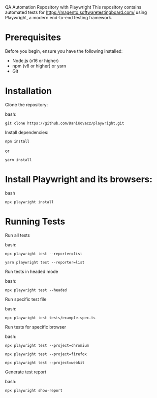 QA Automation Repository with Playwright
This repository contains automated tests for https://magento.softwaretestingboard.com/ using Playwright, a modern end-to-end testing framework.

# Prerequisites
Before you begin, ensure you have the following installed:

- Node.js (v16 or higher)
- npm (v8 or higher) or yarn
- Git

# Installation
Clone the repository:

bash:
```
git clone https://github.com/DaniKovacz/playwright.git
```

Install dependencies:
``` bash
npm install

```
or
```
yarn install
```
# Install Playwright and its browsers:

bash
```
npx playwright install
```

# Running Tests
Run all tests

bash:
```
npx playwright test --reporter=list
```
```
yarn playwright test --reporter=list
```

Run tests in headed mode

bash: 
```
npx playwright test --headed
```

Run specific test file

bash:
```
npx playwright test tests/example.spec.ts
```

Run tests for specific browser

bash: 
```
npx playwright test --project=chromium 
```
```
npx playwright test --project=firefox
```
```
npx playwright test --project=webkit
```
Generate test report

bash:
```
npx playwright show-report
```
